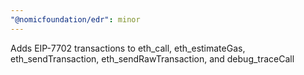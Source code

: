 ```yaml
---
"@nomicfoundation/edr": minor
---
```


Adds EIP-7702 transactions to eth_call, eth_estimateGas, eth_sendTransaction, eth_sendRawTransaction, and debug_traceCall
